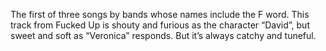 The first of three songs by bands whose names include the F word.  This track from Fucked Up is shouty and furious as the character “David”, but sweet and soft as “Veronica” responds. But it’s always catchy and tuneful.
